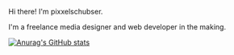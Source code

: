 Hi there! I'm pixxelschubser.

I'm a freelance media designer and web developer in the making.

[![Anurag's GitHub stats](https://github-readme-stats.vercel.app/api?username=anuraghazra)](https://github.com/anuraghazra/github-readme-stats)
